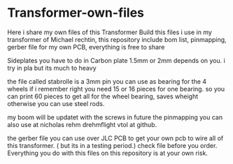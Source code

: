 # Transformer-own-files
Here i share my own files of this Transformer Build 
this files i use in my transformer of Michael rechtin, this repository include bom list, pinmapping, gerber file for my own PCB, everything is free to share


Sideplates you have to do in Carbon plate 1.5mm or 2mm depends on you. i try in pla but its much to heavy

the file called stabrolle is a 3mm pin you can use as bearing for the 4 wheels if i remember right you need 15 or 16 pieces for one bearing. so you can print 60 pieces to get all for the wheel bearing, saves wheight otherwise you can use steel rods. 

my boom will be updatet with the screws in future
the pinmapping you can also use at nicholas rehm drehmflight vtol at github. 

the gerber file you can use over JLC PCB to get your own pcb to wire all of this transformer. ( but its in a testing period.) check file before you order. Everything you do with this files on this repository is at your own risk.


